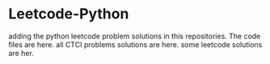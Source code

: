 # Leetcode-Python
adding the python leetcode problem solutions in this repositories. 
The code files are here.
all CTCI problems solutions are here.
some leetcode solutions are her.



































































































































































































































































































































































































































































































































































































